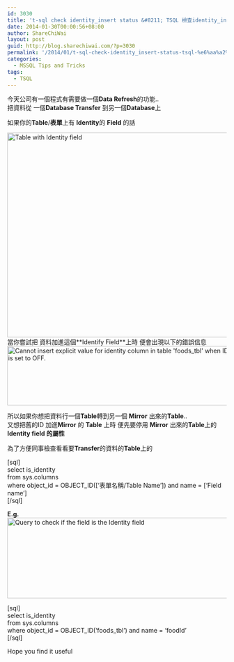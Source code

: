 ```yaml
---
id: 3030
title: 't-sql check identity_insert status &#8211; TSQL 檢查identity_insert的狀況'
date: 2014-01-30T00:00:56+08:00
author: ShareChiWai
layout: post
guid: http://blog.sharechiwai.com/?p=3030
permalink: '/2014/01/t-sql-check-identity_insert-status-tsql-%e6%aa%a2%e6%9f%a5identity_insert%e7%9a%84%e7%8b%80%e6%b3%81/'
categories:
  - MSSQL Tips and Tricks
tags:
  - TSQL
---
```

今天公司有一個程式有需要做一個**Data Refresh**的功能..  
把資料從 一個**Database Transfer** 到另一個**Database**上

如果你的**Table**/**表單**上有 **Identity**的 **Field** 的話

<img class="alignnone" alt="Table with Identity field" src="https://i2.wp.com/farm8.staticflickr.com/7402/12526605544_4aa7da247b_z.jpg?resize=625%2C470" width="625" height="470" data-recalc-dims="1" />  
當你嘗試把 資料加進這個**Identify Field**上時 便會出現以下的錯誤信息

<img class="alignnone" alt="Cannot insert explicit value for identity column in table 'foods_tbl' when IDENTITY_INSERT is set to OFF." src="https://i1.wp.com/farm3.staticflickr.com/2805/12526116055_f1a197ccc3_z.jpg?resize=625%2C136" width="625" height="136" data-recalc-dims="1" /> 

所以如果你想把資料行一個**Table**轉到另一個 **Mirror** 出來的**Table**..  
又想把舊的ID 加進**Mirror** 的 **Table** 上時 便先要停用 **Mirror** 出來的**Table**上的**Identity field 的屬性**

為了方便同事檢查看看要**Transfer**的資料的**Table**上的

[sql]  
select is_identity  
from sys.columns  
where object\_id = OBJECT\_ID([&#8216;表單名稱/Table Name&#8217;]) and name = [&#8216;Field name&#8217;]  
[/sql]

**E.g.**  
<img class="alignnone" alt="Query to check if the field is the Identity field" src="https://i1.wp.com/farm3.staticflickr.com/2879/12526605554_503e9b471d_z.jpg?resize=616%2C185" width="616" height="185" data-recalc-dims="1" /> 

[sql]  
select is_identity  
from sys.columns  
where object\_id = OBJECT\_ID(&#8216;foods_tbl&#8217;) and name = &#8216;foodId&#8217;  
[/sql]

Hope you find it useful